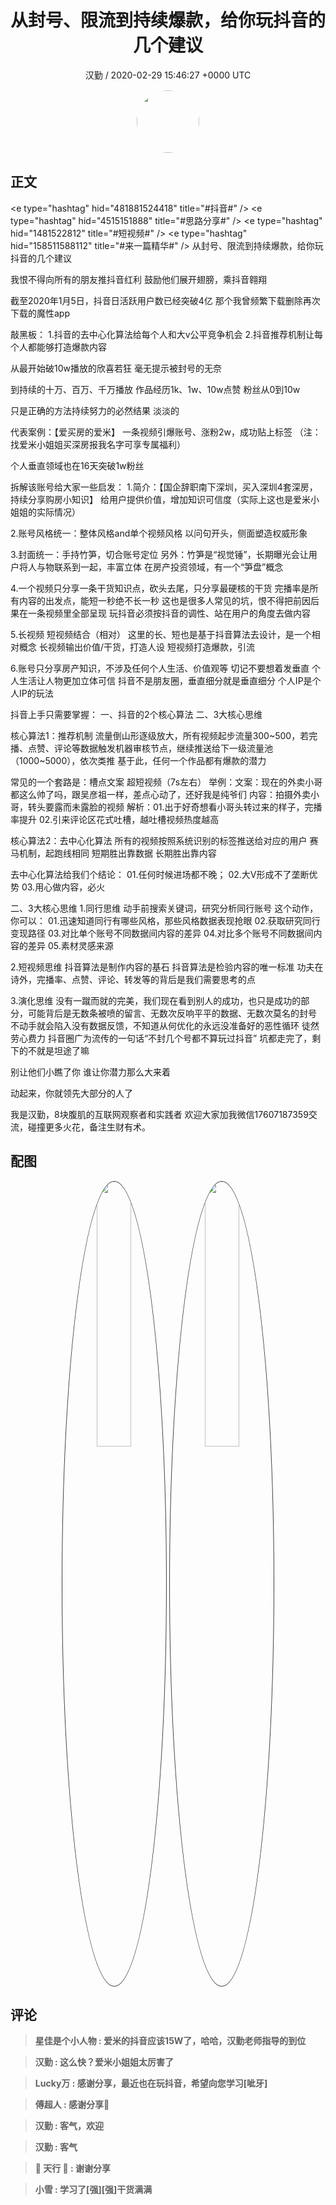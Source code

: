 <h1 align="center">从封号、限流到持续爆款，给你玩抖音的几个建议</h1>
<p align="center">
    <a>汉勤 / 2020-02-29 15:46:27 &#43;0000 UTC</a>
</p>

<div align="center">
    <img src="https://images.zsxq.com/Fj9s25757X53rT_emlWaGJYhDTfY?e=1590940799&amp;token=kIxbL07-8jAj8w1n4s9zv64FuZZNEATmlU_Vm6zD:9MVIAeOOAAsLLWS9XXniwh4zcDA=" width="100" height="100" style="border:1px solid;border-radius:50%; color:#ffffff"/>
</div>

## 正文

<div>
&lt;e type=&#34;hashtag&#34; hid=&#34;481881524418&#34; title=&#34;#抖音#&#34; /&gt; &lt;e type=&#34;hashtag&#34; hid=&#34;4515151888&#34; title=&#34;#思路分享#&#34; /&gt; &lt;e type=&#34;hashtag&#34; hid=&#34;1481522812&#34; title=&#34;#短视频#&#34; /&gt; &lt;e type=&#34;hashtag&#34; hid=&#34;158511588112&#34; title=&#34;#来一篇精华#&#34; /&gt; 
从封号、限流到持续爆款，给你玩抖音的几个建议

我恨不得向所有的朋友推抖音红利
鼓励他们展开翅膀，乘抖音翱翔

截至2020年1月5日，抖音日活跃用户数已经突破4亿
那个我曾频繁下载删除再次下载的魔性app

敲黑板：
1.抖音的去中心化算法给每个人和大v公平竞争机会
2.抖音推荐机制让每个人都能够打造爆款内容

从最开始破10w播放的欣喜若狂
毫无提示被封号的无奈

到持续的十万、百万、千万播放
作品经历1k、1w、10w点赞
粉丝从0到10w

只是正确的方法持续努力的必然结果
淡淡的

代表案例：【爱买房的爱米】
一条视频引爆账号、涨粉2w，成功贴上标签
（注：找爱米小姐姐买深房报我名字可享专属福利）

个人垂直领域也在16天突破1w粉丝

拆解该账号给大家一些启发：
1.简介：【国企辞职南下深圳，买入深圳4套深房，持续分享购房小知识】
给用户提供价值，增加知识可信度（实际上这也是爱米小姐姐的实际情况）

2.账号风格统一：整体风格and单个视频风格
以问句开头，侧面塑造权威形象

3.封面统一：手持竹笋，切合账号定位
另外：竹笋是“视觉锤”，长期曝光会让用户将人与物联系到一起，丰富立体
在房产投资领域，有一个“笋盘”概念

4.一个视频只分享一条干货知识点，砍头去尾，只分享最硬核的干货
完播率是所有内容的出发点，能短一秒绝不长一秒
这也是很多人常见的坑，恨不得把前因后果在一条视频里全部呈现
玩抖音必须按抖音的调性、站在用户的角度去做内容

5.长视频 短视频结合（相对）
这里的长、短也是基于抖音算法去设计，是一个相对概念
长视频输出价值/干货，打造人设
短视频打造爆款，引流

6.账号只分享房产知识，不涉及任何个人生活、价值观等
切记不要想着发垂直 个人生活让人物更加立体可信
抖音不是朋友圈，垂直细分就是垂直细分
个人IP是个人IP的玩法


抖音上手只需要掌握：
一、抖音的2个核心算法
二、3大核心思维

核心算法1：推荐机制
流量倒山形逐级放大，所有视频起步流量300~500，若完播、点赞、评论等数据触发机器审核节点，继续推送给下一级流量池（1000~5000），依次类推
基于此，任何一个作品都有爆款的潜力

常见的一个套路是：槽点文案 超短视频（7s左右）
举例：文案：现在的外卖小哥都这么帅了吗，跟吴彦祖一样，差点心动了，还好我是纯爷们
内容：拍摄外卖小哥，转头要露而未露脸的视频
解析：01.出于好奇想看小哥头转过来的样子，完播率提升
02.引来评论区花式吐槽，越吐槽视频热度越高

核心算法2：去中心化算法
所有的视频按照系统识别的标签推送给对应的用户
赛马机制，起跑线相同
短期胜出靠数据
长期胜出靠内容

去中心化算法给我们个结论：
01.任何时候进场都不晚；
02.大V形成不了垄断优势
03.用心做内容，必火

二、3大核心思维
1.同行思维
动手前搜索关键词，研究分析同行账号
这个动作，你可以：
01.迅速知道同行有哪些风格，那些风格数据表现抢眼
02.获取研究同行变现路径
03.对比单个账号不同数据间内容的差异
04.对比多个账号不同数据间内容的差异
05.素材灵感来源

2.短视频思维
抖音算法是制作内容的基石
抖音算法是检验内容的唯一标准
功夫在诗外，完播率、点赞、评论、转发等的背后是我们需要思考的点

3.演化思维
没有一蹴而就的完美，我们现在看到别人的成功，也只是成功的部分，可能背后是无数条被喷的留言、无数次反响平平的数据、无数次莫名的封号
不动手就会陷入没有数据反馈，不知道从何优化的永远没准备好的恶性循环
徒然劳心费力
抖音圈广为流传的一句话“不封几个号都不算玩过抖音”
坑都走完了，剩下的不就是坦途了嘛

别让他们小瞧了你
谁让你潜力那么大来着

动起来，你就领先大部分的人了


我是汉勤，8块腹肌的互联网观察者和实践者
欢迎大家加我微信17607187359交流，碰撞更多火花，备注生财有术。
</div>

## 配图
<div class="image" align="center">

<img src="https://images.zsxq.com/FneDhr89jyFwn_oUTyhkoSEOjpt8?imageMogr2/auto-orient/thumbnail/800x/format/jpg/blur/1x0/quality/75&amp;e=1590940799&amp;token=kIxbL07-8jAj8w1n4s9zv64FuZZNEATmlU_Vm6zD:7YviB1VLvPD5f5IDW-uHn_5Wv-o=" width="33%" height="33%" style="border:1px solid;border-radius:50%; color:#3c3f41"/>

<img src="https://images.zsxq.com/FofBZhuAWzWLpal8h0AUs7pI_fJX?imageMogr2/auto-orient/thumbnail/800x/format/jpg/blur/1x0/quality/75&amp;e=1590940799&amp;token=kIxbL07-8jAj8w1n4s9zv64FuZZNEATmlU_Vm6zD:DZk5yQpBuFrYRrzoi8n9vsdmueE=" width="33%" height="33%" style="border:1px solid;border-radius:50%; color:#3c3f41"/>

</div>

## 评论

<div align="left">
<div>

<blockquote >
<span> <strong>星佳是个小人物 : 爱米的抖音应该15W了，哈哈，汉勤老师指导的到位 </strong></span>
</blockquote>

<blockquote >
<span> <strong>汉勤 : 这么快？爱米小姐姐太厉害了 </strong></span>
</blockquote>

<blockquote >
<span> <strong>Lucky万 : 感谢分享，最近也在玩抖音，希望向您学习[呲牙] </strong></span>
</blockquote>

<blockquote >
<span> <strong>傅超人 : 感谢分享🐂 </strong></span>
</blockquote>

<blockquote >
<span> <strong>汉勤 : 客气，欢迎 </strong></span>
</blockquote>

<blockquote >
<span> <strong>汉勤 : 客气 </strong></span>
</blockquote>

<blockquote >
<span> <strong>🚁 天行 🚁 : 谢谢分享 </strong></span>
</blockquote>

<blockquote >
<span> <strong>小雪 : 学习了[强][强]干货满满 </strong></span>
</blockquote>

</div>
</div>